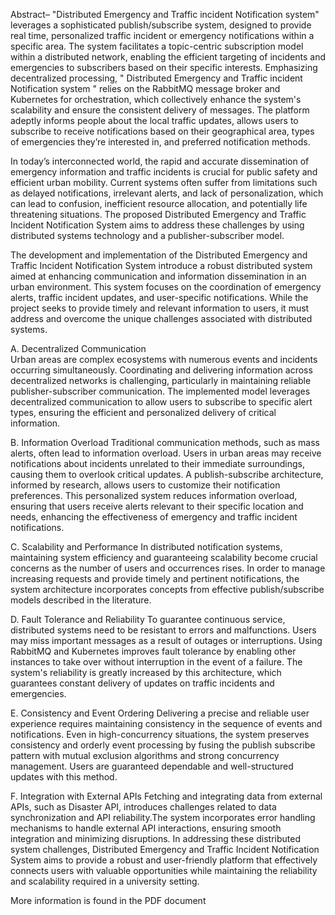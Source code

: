 Abstract– "Distributed Emergency and Traffic 
incident Notification system" leverages a sophisticated 
publish/subscribe system, designed to provide real
time, personalized traffic incident or emergency 
notifications within a specific area. The system 
facilitates a topic-centric subscription model within a 
distributed network, enabling the efficient targeting of 
incidents and emergencies to subscribers based on their 
specific interests. Emphasizing decentralized 
processing, " Distributed Emergency and Traffic 
incident Notification system " relies on the RabbitMQ 
message broker and Kubernetes for orchestration, 
which collectively enhance the system's scalability and 
ensure the consistent delivery of messages. The 
platform adeptly informs people about the local traffic 
updates, allows users to subscribe to receive 
notifications based on their geographical area, types of 
emergencies they’re interested in, and preferred 
notification methods.

In today’s interconnected world, the rapid and accurate 
dissemination of emergency information and traffic 
incidents is crucial for public safety and efficient urban 
mobility. Current systems often suffer from limitations 
such as delayed notifications, irrelevant alerts, and lack 
of personalization, which can lead to confusion, 
inefficient resource allocation, and potentially life
threatening situations. The proposed Distributed 
Emergency and Traffic Incident Notification System 
aims to address these challenges by using distributed 
systems technology and a publisher-subscriber model.

The development and implementation of the 
Distributed Emergency and Traffic Incident 
Notification System introduce a robust distributed 
system aimed at enhancing communication and 
information dissemination in an urban environment. 
This system focuses on the coordination of emergency 
alerts, traffic incident updates, and user-specific 
notifications. While the project seeks to provide timely 
and relevant information to users, it must address and 
overcome the unique challenges associated with 
distributed systems.  

A. Decentralized Communication  
Urban areas are complex ecosystems with numerous 
events and incidents occurring simultaneously. 
Coordinating and delivering information across 
decentralized networks is challenging, particularly in 
maintaining reliable publisher-subscriber 
communication. The implemented model leverages 
decentralized communication to allow users to 
subscribe to specific alert types, ensuring the efficient 
and personalized delivery of critical information. 

B. Information Overload 
Traditional communication methods, such as mass 
alerts, often lead to information overload. Users in 
urban areas may receive notifications about incidents 
unrelated to their immediate surroundings, causing 
them to overlook critical updates. A publish-subscribe 
architecture, informed by research, allows users to 
customize their notification preferences. This 
personalized system reduces information overload, 
ensuring that users receive alerts relevant to their 
specific location and needs, enhancing the 
effectiveness of emergency and traffic incident 
notifications. 

C. Scalability and Performance 
In distributed notification systems, maintaining system 
efficiency and guaranteeing scalability become crucial 
concerns as the number of users and occurrences rises. 
In order to manage increasing requests and provide 
timely and pertinent notifications, the system 
architecture incorporates concepts from effective 
publish/subscribe models described in the literature. 

D. Fault Tolerance and Reliability 
To guarantee continuous service, distributed systems 
need to be resistant to errors and malfunctions. Users 
may miss important messages as a result of outages or 
interruptions. Using RabbitMQ and Kubernetes 
improves fault tolerance by enabling other instances to 
take over without interruption in the event of a failure. 
The system's reliability is greatly increased by this 
architecture, which guarantees constant delivery of 
updates on traffic incidents and emergencies. 

E. Consistency and Event Ordering 
Delivering a precise and reliable user experience 
requires maintaining consistency in the sequence of 
events and notifications. Even in high-concurrency 
situations, the system preserves consistency and 
orderly event processing by fusing the publish
subscribe pattern with mutual exclusion algorithms and 
strong concurrency management. Users are guaranteed 
dependable and well-structured updates with this 
method. 

F. Integration with External APIs 
Fetching and integrating data from external APIs, such 
as Disaster API, introduces challenges related to data 
synchronization and API reliability.The system 
incorporates error handling mechanisms to handle 
external API interactions, ensuring smooth integration 
and minimizing disruptions. In addressing these 
distributed system challenges, Distributed Emergency 
and Traffic Incident Notification System aims to 
provide a robust and user-friendly platform that 
effectively connects users with valuable opportunities 
while maintaining the reliability and scalability 
required in a university setting. 

More information is found in the PDF document
